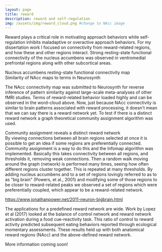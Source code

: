 ```yaml
---
layout: page
title: reward
description: reward and self-regulation
img: /assets/img/reward_cloud.png #change to NAcc image
---
```


Reward plays a critical role in motivating approach behaviors while self-regulation inhibits maladaptive or overactive approach behaviors. For my dissertation work I focused on connectivity from reward-related regions, and how these and other regions interact. Strong resting-state functional connectivity of the nucleus accumbens was observed in ventromedial prefrontal regions along with other subcortical areas.
<div class="img_row">
    <img class="col three left" src="{{ site.baseurl }}/assets/img/NAcc_conn.png" alt="" title="NAcc_conn"/>
</div>
<div class="col three caption">
    Nucleus accumbens resting-state functional connectivity map
</div>
<div class="img_row">
    <img class="col three left" src="{{ site.baseurl }}/assets/img/reward_cloud.png" alt="" title="NAcc_conn"/>
</div>
<div class="col three caption">
    Similarity of NAcc maps to terms in Neurosynth
</div>

 The NAcc connectivity map was submitted to Neurosynth for reverse inference of pattern similarity against large-scale meta-analyses of other fMRI studies. Terms of reward-related behavior loaded highly and can be observed in the word-cloud above. Now, just because NAcc connectivity is similar to brain patterns associated with reward processing, it doesn't mean that we can say there is a reward network yet. To test if there is a distinct reward network a graph theoretical community assignment algorithm was used.
 <div class="img_row">
     <img class="col three left" src="{{ site.baseurl }}/assets/img/reward_graph.png" alt="" title="Community Assignments"/>
 </div>
 <div class="col three caption">
     Community assignment reveals a distinct reward network
 </div>
By viewing connections between all brain regions selected at once it is possible to get an idea if some regions are preferentially connected. Community assignment is a way to do this and the Infomap algorithm was implemented. Basically this takes connectivity between all regions, and thresholds it, removing weak connections. Then a random walk moving around the graph (network) is performed many times, seeing how often different regions cluster together. This is repeated at many thresholds. By adding nucleus accumbens and to a set of regions lovingly referred to as to as "big brain" (Powers, et al., 2001) and modifying some of those regions to be closer to reward-related peaks we observed a set of regions which were preferentially coupled, which appear to be a reward-related network.

https://www.jonathanpower.net/2011-neuron-bigbrain.html

The applications for a predefined reward network are wide. Work by Lopez et al (2017) looked at the balance of control network and reward network activation during a food cue-reactivity task. This ratio of control to reward activity predicted subsequent eating behaviors reported through ecological momentary assessments. These results held up with both anatomical reward regions (NAcc) and the above-defined reward network.

More information coming soon!
